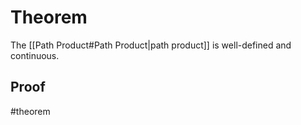 # Theorem
The [[Path Product#Path Product|path product]] is well-defined and continuous.
## Proof
#theorem 